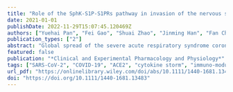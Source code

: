 ```yaml
---
title: "Role of the SphK-S1P-S1PRs pathway in invasion of the nervous system by SARS-CoV-2 infection"
date: 2021-01-01
publishDate: 2022-11-29T15:07:45.120469Z
authors: ["Yuehai Pan", "Fei Gao", "Shuai Zhao", "Jinming Han", "Fan Chen"]
publication_types: ["2"]
abstract: "Global spread of the severe acute respiratory syndrome coronavirus 2 (SARS-CoV-2) is still ongoing. Before an effective vaccine is available, the development of potential treatments for resultant coronavirus disease 2019 (COVID-19) is crucial. One of the disease hallmarks is hyper-inflammatory responses, which usually leads to a severe lung disease. Patients with COVID-19 also frequently suffer from neurological symptoms such as acute diffuse encephalomyelitis, brain injury and psychiatric complications. The metabolic pathway of sphingosine-1-phosphate (S1P) is a dynamic regulator of various cell types and disease processes, including the nervous system. It has been demonstrated that S1P and its metabolic enzymes, regulating neuroinflammation and neurogenesis, exhibit important functions during viral infection. S1P receptor 1 (S1PR1) analogues including AAL-R and RP-002 inhibit pathophysiological responses at the early stage of H1N1 virus infection and then play a protective role. Fingolimod (FTY720) is an S1P receptor modulator and is being tested for treating COVID-19. Our review provides an overview of SARS-CoV-2 infection and critical role of the SphK-S1P-SIPR pathway in invasion of SARS-CoV-2 infection, particularly in the central nervous system (CNS). This may help design therapeutic strategies based on the S1P-mediated signal transduction, and the adjuvant therapeutic effects of S1P analogues to limit or prevent the interaction between the host and SARS-CoV-2, block the spread of the SARS-CoV-2, and consequently treat related complications in the CNS."
featured: false
publication: "*Clinical and Experimental Pharmacology and Physiology*"
tags: ["SARS-CoV-2", "COVID-19", "ACE2", "cytokine storm", "immuno-modulators", "sphingosine 1-phosphate"]
url_pdf: "https://onlinelibrary.wiley.com/doi/abs/10.1111/1440-1681.13483"
doi: "https://doi.org/10.1111/1440-1681.13483"
---
```



